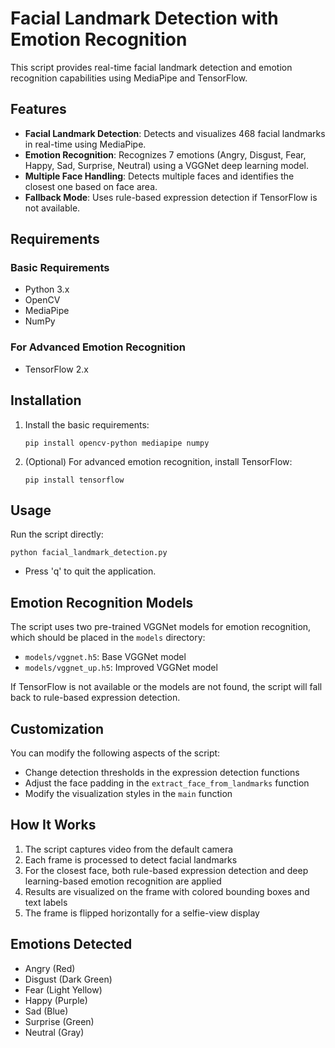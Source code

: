 # Facial Landmark Detection with Emotion Recognition

This script provides real-time facial landmark detection and emotion recognition capabilities using MediaPipe and TensorFlow.

## Features

- **Facial Landmark Detection**: Detects and visualizes 468 facial landmarks in real-time using MediaPipe.
- **Emotion Recognition**: Recognizes 7 emotions (Angry, Disgust, Fear, Happy, Sad, Surprise, Neutral) using a VGGNet deep learning model.
- **Multiple Face Handling**: Detects multiple faces and identifies the closest one based on face area.
- **Fallback Mode**: Uses rule-based expression detection if TensorFlow is not available.

## Requirements

### Basic Requirements
- Python 3.x
- OpenCV
- MediaPipe
- NumPy

### For Advanced Emotion Recognition
- TensorFlow 2.x

## Installation

1. Install the basic requirements:
   ```
   pip install opencv-python mediapipe numpy
   ```

2. (Optional) For advanced emotion recognition, install TensorFlow:
   ```
   pip install tensorflow
   ```

## Usage

Run the script directly:

```
python facial_landmark_detection.py
```

- Press 'q' to quit the application.

## Emotion Recognition Models

The script uses two pre-trained VGGNet models for emotion recognition, which should be placed in the `models` directory:

- `models/vggnet.h5`: Base VGGNet model
- `models/vggnet_up.h5`: Improved VGGNet model

If TensorFlow is not available or the models are not found, the script will fall back to rule-based expression detection.

## Customization

You can modify the following aspects of the script:

- Change detection thresholds in the expression detection functions
- Adjust the face padding in the `extract_face_from_landmarks` function
- Modify the visualization styles in the `main` function

## How It Works

1. The script captures video from the default camera
2. Each frame is processed to detect facial landmarks
3. For the closest face, both rule-based expression detection and deep learning-based emotion recognition are applied
4. Results are visualized on the frame with colored bounding boxes and text labels
5. The frame is flipped horizontally for a selfie-view display

## Emotions Detected

- Angry (Red)
- Disgust (Dark Green)
- Fear (Light Yellow)
- Happy (Purple)
- Sad (Blue)
- Surprise (Green)
- Neutral (Gray) 